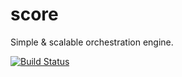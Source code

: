 score 
=====


Simple &amp; scalable orchestration engine.

[![Build Status](https://travis-ci.org/openscore/score.svg?branch=master)](https://travis-ci.org/openscore/score)

